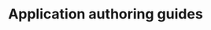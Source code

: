 ---
type: docs
title: "Application authoring guides"
linkTitle: "Authoring guides"
description: "Learn how to author a Radius application"
weight: 40
---